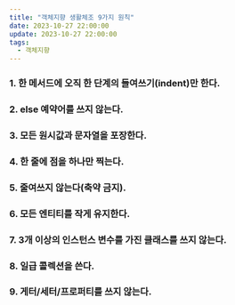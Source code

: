 ```yaml
---
title: "객체지향 생활체조 9가지 원칙"
date: 2023-10-27 22:00:00
update: 2023-10-27 22:00:00
tags:
  - 객체지향
---
```


### 1. 한 메서드에 오직 한 단계의 들여쓰기(indent)만 한다.
### 2. else 예약어를 쓰지 않는다.
### 3. 모든 원시값과 문자열을 포장한다.
### 4. 한 줄에 점을 하나만 찍는다.
### 5. 줄여쓰지 않는다(축약 금지).
### 6. 모든 엔티티를 작게 유지한다.
### 7. 3개 이상의 인스턴스 변수를 가진 클래스를 쓰지 않는다.
### 8. 일급 콜렉션을 쓴다.
### 9. 게터/세터/프로퍼티를 쓰지 않는다.

